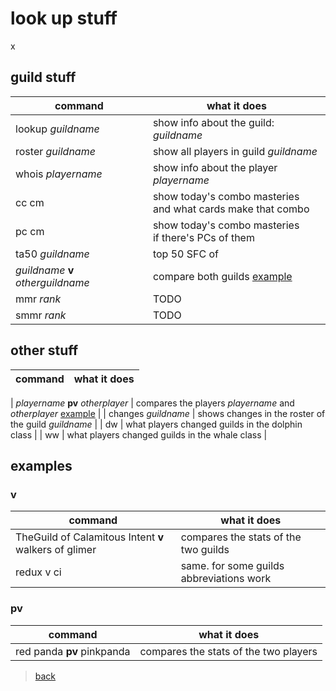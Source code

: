 # look up stuff
x
## guild stuff

| command | what it does |
|--|--|
| lookup _guildname_ 	| show info about the guild: _guildname_ |
| roster _guildname_ 	| show all players in guild _guildname_ |
| whois _playername_ 				| show info about the player _playername_ |
|cc cm| show today's combo masteries<br>and what cards make that combo|
|pc cm| show today's combo masteries<br>if there's PCs of them|
| ta50 _guildname_ 		| top 50 SFC of |
| _guildname_ **v** _otherguildname_ | compare both guilds [example](#exv) |
| mmr _rank_ | TODO |
| smmr _rank_ |TODO |

## other stuff

| command | what it does |
|--|--|

| _playername_ **pv** _otherplayer_ | compares the players _playername_ and _otherplayer_ [example](#expv) |
| changes _guildname_ 				| shows changes in the roster of the guild _guildname_ |
| dw 								| what players changed guilds in the dolphin class |
| ww 								| what players changed guilds in the whale class |

## examples

### v<a name="exv"></a>

| command | what it does |
|--|--|
| TheGuild of Calamitous Intent **v** walkers of glimer | compares the stats of the two guilds |
| redux v ci | same. for some guilds abbreviations work |

### pv<a name="expv"></a>

| command | what it does |
|--|--|
| red panda **pv** pinkpanda | compares the stats of the two players |

> [back](index)
<!--stackedit_data:
eyJoaXN0b3J5IjpbMTk3MTM1MjQxMSwtNDg2NTYwMTYzLC0xMj
QzMjU0MDA0LDI2OTMyNjEwLDEyODExMTU1NTJdfQ==
-->